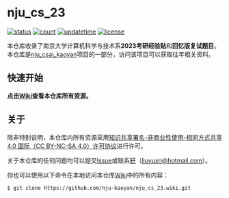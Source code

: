 # nju_cs_23

[![status](https://img.shields.io/badge/状态-更新中-yellowgreen)](https://github.com/nju-kaoyan/nju_cs_23/wiki)
[![count](https://img.shields.io/badge/资源数-7-blue)](https://github.com/nju-kaoyan/nju_cs_23/wiki)
[![updatetime](https://img.shields.io/badge/最后更新-2023%2F5%2F26-green)](https://github.com/nju-kaoyan/nju_cs_23/wiki)
[![license](https://img.shields.io/badge/许可协议-CC%20BY--NC--SA%204.0-lightgrey)](http://creativecommons.org/licenses/by-nc-sa/4.0/)

本仓库收录了南京大学计算机科学与技术系**2023考研经验贴**和**回忆版复试题目**。本仓库是[nju_csai_kaoyan](https://github.com/nju-kaoyan/nju_csai_kaoyan)项目的一部分，访问该项目可以获取往年相关资料。

## 快速开始

**点击[Wiki](https://github.com/nju-kaoyan/nju_cs_23/wiki)查看本仓库所有资源。**

## 关于

除非特别说明，本仓库内所有资源采用[知识共享署名-非商业性使用-相同方式共享 4.0 国际（CC BY-NC-SA 4.0）许可协议](http://creativecommons.org/licenses/by-nc-sa/4.0/)进行许可。

关于本仓库的任何问题均可以提交[Issue](https://github.com/nju-kaoyan/nju_cs_23/issues)或联系[轩](https://github.com/liuyuxn)（liuyuxn@hotmail.com）。

你也可以使用以下命令在本地访问本仓库[Wiki](https://github.com/nju-kaoyan/nju_cs_23/wiki)中的所有内容：

``` sh
$ git clone https://github.com/nju-kaoyan/nju_cs_23.wiki.git
```
